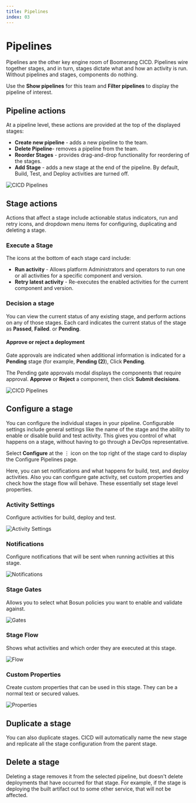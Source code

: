 ```yaml
---
title: Pipelines
index: 03
---
```


# Pipelines

Pipelines are the other key engine room of Boomerang CICD. Pipelines wire together stages, and in turn, stages dictate what and how an activity is run. Without pipelines and stages, components do nothing.

Use the **Show pipelines** for this team and **Filter pipelines** to display the pipeline of interest.

## Pipeline actions

At a pipeline level, these actions are provided at the top of the displayed stages:

- **Create new pipeline** - adds a new pipeline to the team.
- **Delete Pipeline**- removes a pipeline from the team.
- **Reorder Stages** - provides drag-and-drop functionality for reordering of the stages.
- **Add Stage** - adds a new stage at the end of the pipeline. By default, Build, Test, and Deploy activities are turned off.

![CICD Pipelines](./assets/img/CICD-pipelines-main.png)

## Stage actions

Actions that affect a stage include actionable status indicators, run and retry icons, and dropdown menu items for configuring, duplicating and deleting a stage.

### Execute a Stage

The icons at the bottom of each stage card include:
- **Run activity** - Allows platform Administrators and operators to run one or all activities for a specific component and version.
- **Retry latest activity** - Re-executes the enabled activities for the current component and version.

### Decision a stage

You can view the current status of any existing stage, and perform actions on any of those stages. Each card indicates the current status of the stage as **Passed**, **Failed**. or **Pending**.

#### Approve or reject a deployment

Gate approvals are indicated when additional information is indicated for a **Pending** stage (for example, **Pending (2)**), Click **Pending**. 

The Pending gate approvals modal displays the components that require approval. **Approve** or **Reject** a component, then click **Submit decisions**.

![CICD Pipelines](./assets/img/pipelines-pending-approval.png)

## Configure a stage

You can configure the individual stages in your pipeline. Configurable settings include general settings like the name of the stage and the ability to enable or disable build and test activity. This gives you control of what happens on a stage, without having to go through a DevOps representative.

Select **Configure** at the ⋮ icon on the top right of the stage card to display the Configure Pipelines page.

Here, you can set notifications and what happens for build, test, and deploy activities. Also you can configure gate activity, set custom properties and check how the stage flow will behave. These essentially set stage level properties.

### Activity Settings

Configure activities for build, deploy and test.

![Activity Settings](./assets/img/stage_activities.png)

### Notifications

Configure notifications that will be sent when running activities at this stage.

![Notifications](./assets/img/stage_notifications.png)

### Stage Gates

Allows you to select what Bosun policies you want to enable and validate against.

![Gates](./assets/img/stage_gates.png)

### Stage Flow

Shows what activities and which order they are executed at this stage.

![Flow](./assets/img/stage_flow.png)


### Custom Properties

Create custom properties that can be used in this stage. They can be a normal text or secured values.

![Properties](./assets/img/stage_properties.png)

## Duplicate a stage

You can also duplicate stages. CICD will automatically name the new stage and replicate all the stage configuration from the parent stage.

## Delete a stage

Deleting a stage removes it from the selected pipeline, but doesn't delete deployments that have occurred for that stage. For example, if the stage is deploying the built artifact out to some other service, that will not be affected.